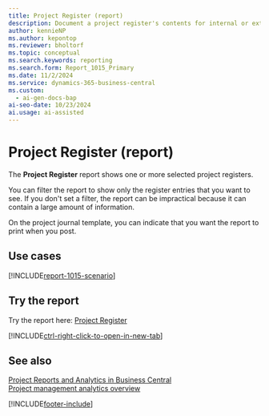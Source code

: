 ```yaml
---
title: Project Register (report)
description: Document a project register's contents for internal or external audits.
author: kennieNP
ms.author: kepontop
ms.reviewer: bholtorf
ms.topic: conceptual
ms.search.keywords: reporting
ms.search.form: Report_1015_Primary
ms.date: 11/2/2024
ms.service: dynamics-365-business-central
ms.custom:
  - ai-gen-docs-bap
ai-seo-date: 10/23/2024
ai.usage: ai-assisted
---
```


# Project Register (report)

The **Project Register** report shows one or more selected project registers.

You can filter the report to show only the register entries that you want to see. If you don't set a filter, the report can be impractical because it can contain a large amount of information.

On the project journal template, you can indicate that you want the report to print when you post.

## Use cases

[!INCLUDE[report-1015-scenario](../includes/report-1015-scenario-include.md)]

<!-- 

Prompt

Below is a report in an ERP system. Provide 3-4 use cases for different personas working with project management or finance for projects.

Format like this:    
  
As a <persona>, use the report to    
* use case 1  
* use case 2    

Do not capitalize the persona names. 

Do not start lines with "Use the data to"

## Report name
Project Register

## Report description

### What the report does

### Use cases

Please include your data sources and URLs

-->

## Try the report

Try the report here: [Project Register](https://businesscentral.dynamics.com?report=1015)

[!INCLUDE[ctrl-right-click-to-open-in-new-tab](../includes/ctrl-right-click-to-open-in-new-tab.md)]

## See also

[Project Reports and Analytics in Business Central](../project-reports.md)  
[Project management analytics overview](projects-analytics-overview.md)  

[!INCLUDE[footer-include](../includes/footer-banner.md)]